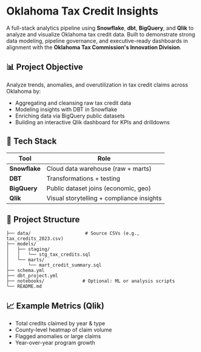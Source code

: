 # Oklahoma Tax Credit Insights

A full-stack analytics pipeline using **Snowflake**, **dbt**, **BigQuery**, and **Qlik** to analyze and visualize Oklahoma tax credit data. Built to demonstrate strong data modeling, pipeline governance, and executive-ready dashboards in alignment with the **Oklahoma Tax Commission's Innovation Division**.

## 📊 Project Objective

Analyze trends, anomalies, and overutilization in tax credit claims across Oklahoma by:
- Aggregating and cleansing raw tax credit data
- Modeling insights with DBT in Snowflake
- Enriching data via BigQuery public datasets
- Building an interactive Qlik dashboard for KPIs and drilldowns

## 🔧 Tech Stack

| Tool        | Role                              |
|-------------|-----------------------------------|
| **Snowflake** | Cloud data warehouse (raw + marts) |
| **DBT**       | Transformations + testing          |
| **BigQuery**  | Public dataset joins (economic, geo) |
| **Qlik**      | Visual storytelling + compliance insights |

## 📂 Project Structure

```
├── data/                    # Source CSVs (e.g., tax_credits_2023.csv)
├── models/
│   ├── staging/
│   │   └── stg_tax_credits.sql
│   └── marts/
│       └── mart_credit_summary.sql
├── schema.yml
├── dbt_project.yml
├── notebooks/              # Optional: ML or analysis scripts
└── README.md
```

## 📈 Example Metrics (Qlik)

- Total credits claimed by year & type
- County-level heatmap of claim volume
- Flagged anomalies or large claims
- Year-over-year program growth
